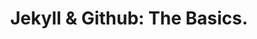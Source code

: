 ---
layout: container
title: "Jekyll & Github: The Basics."
permalink: "/internal/jekyll-github-basics"
---